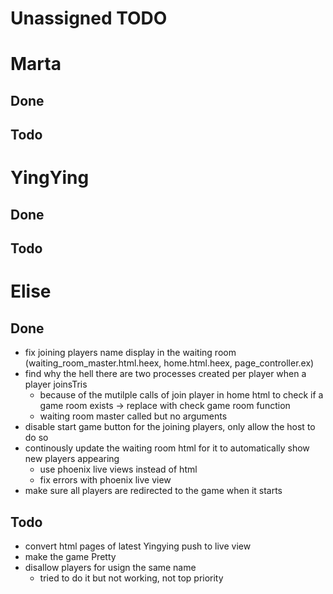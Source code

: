 # Unassigned TODO

# Marta
## Done
## Todo

# YingYing
## Done
## Todo

# Elise
## Done
- fix joining players name display in the waiting room (waiting_room_master.html.heex, home.html.heex, page_controller.ex)
- find why the hell there are two processes created per player when a player joinsTris
    - because of the mutilple calls of join player in home html to check if a game room exists -> replace with check game room function
    - waiting room master called but no arguments
- disable start game button for the joining players, only allow the host to do so
- continously update the waiting room html for it to automatically show new players appearing
    - use phoenix live views instead of html
    - fix errors with phoenix live view
- make sure all players are redirected to the game when it starts


## Todo
- convert html pages of latest Yingying push to live view
- make the game Pretty
- disallow players for usign the same name
    - tried to do it but not working, not top priority
